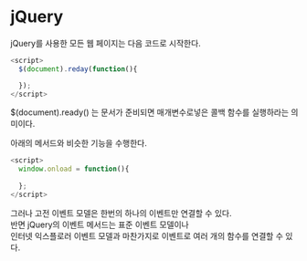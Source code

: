 # jQuery

jQuery를 사용한 모든 웹 페이지는 다음 코드로 시작한다.

```javascript
<script>
  $(document).reday(function(){

  });
</script>
```

$(document).ready() 는 문서가 준비되면 매개변수로넣은 콜백 함수를 실행하라는 의미이다.  

아래의 메서드와 비슷한 기능을 수행한다.

```javascript
<script>
  window.onload = function(){
    
  };
</script>
```

그러나 고전 이벤트 모델은 한번의 하나의 이벤트만 연결할 수 있다.  
반면 jQuery의 이벤트 메서드는 표준 이벤트 모델이나   
인터넷 익스플로러 이벤트 모델과 마찬가지로 이벤트로 여러 개의 함수를 연결할 수 있다.

